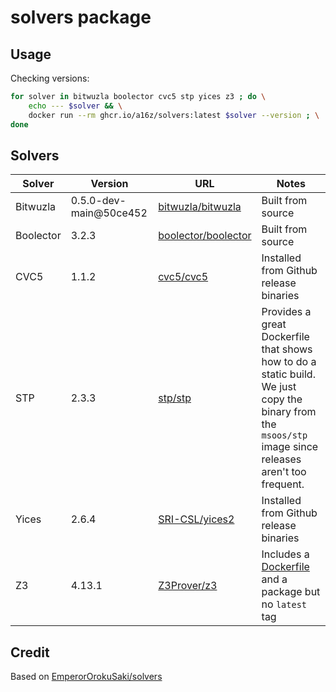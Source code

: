 # solvers package

## Usage

Checking versions:

```sh
for solver in bitwuzla boolector cvc5 stp yices z3 ; do \
    echo --- $solver && \
    docker run --rm ghcr.io/a16z/solvers:latest $solver --version ; \
done
```

## Solvers

| Solver | Version | URL | Notes
| ------ | ------- | --- | ----- |
| Bitwuzla | 0.5.0-dev-main@50ce452 | [bitwuzla/bitwuzla](https://github.com/bitwuzla/bitwuzla) | Built from source
| Boolector | 3.2.3 | [boolector/boolector](https://github.com/boolector/boolector) | Built from source
| CVC5 | 1.1.2 | [cvc5/cvc5](https://github.com/cvc5/cvc5) | Installed from Github release binaries
| STP | 2.3.3 | [stp/stp](https://github.com/stp/stp) | Provides a great Dockerfile that shows how to do a static build. We just copy the binary from the `msoos/stp` image since releases aren't too frequent. |
| Yices | 2.6.4 | [SRI-CSL/yices2](https://github.com/SRI-CSL/yices2) | Installed from Github release binaries
| Z3 | 4.13.1 | [Z3Prover/z3](https://github.com/Z3Prover/z3) | Includes a [Dockerfile](https://github.com/Z3Prover/z3/blob/master/docker/ubuntu-20-04.Dockerfile) and a package but no `latest` tag |



## Credit

Based on [EmperorOrokuSaki/solvers](https://github.com/EmperorOrokuSaki/solvers)
